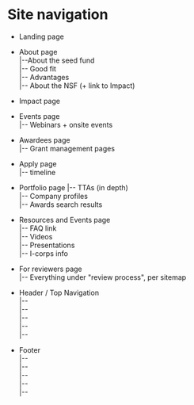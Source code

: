 # Site navigation

- Landing page 

- About page  
|--About the seed fund  
|-- Good fit  
|-- Advantages  
|-- About the NSF (+ link to Impact)

- Impact page
    
- Events page  
|--  Webinars + onsite events  
    
- Awardees page  
|-- Grant management pages  
    
- Apply page  
|-- timeline  
 
- Portfolio page
    |-- TTAs (in depth)  
    |-- Company profiles  
    |-- Awards search results  
    
- Resources and Events page  
    |-- FAQ link  
    |-- Videos  
    |-- Presentations  
    |-- I-corps info  
    
- For reviewers page  
    |-- Everything under "review process", per sitemap  
    
 - Header / Top Navigation  
    |--       
    |--   
    |--   
    |--   
    |--   
    
 - Footer  
    |--       
    |--  
    |--  
    |--  
    |--  
  

